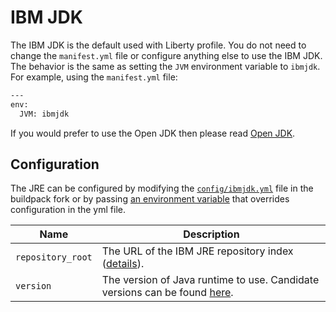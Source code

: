 # IBM JDK
The IBM JDK is the default used with Liberty profile. You do not need to change the `manifest.yml` file or configure anything else to use the IBM JDK. The behavior is the same as setting the `JVM` environment variable to `ibmjdk`. For example, using the `manifest.yml` file:

```bash
---
env:
  JVM: ibmjdk
```

If you would prefer to use the Open JDK then please read [Open JDK](open-jdk.md).

## Configuration

The JRE can be configured by modifying the [`config/ibmjdk.yml`][] file in the buildpack fork or by passing [an environment variable](configuration.md) that overrides configuration in the yml file. 

| Name | Description
| ---- | -----------
| `repository_root` | The URL of the IBM JRE repository index ([details][repositories]).
| `version` | The version of Java runtime to use.  Candidate versions can be found [here][index.yml].

[`config/ibmjdk.yml`]: ../config/ibmjdk.yml
[index.yml]: http://public.dhe.ibm.com/ibmdl/export/pub/software/websphere/wasdev/downloads/jre/index.yml
[repositories]: util-repositories.md

